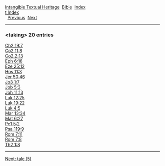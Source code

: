[Intangible Textual Heritage](../../index)  [Bible](../index) 
[Index](index)   
[t Index](_t_)  
  [Previous](c11266)  [Next](c11268) 

------------------------------------------------------------------------

### &lt;taking&gt; 20 entries

[Ch2 19:7](../kjv/ch2019.htm#007)  
[Co2 11:8](../kjv/co2011.htm#008)  
[Co2 2:13](../kjv/co2002.htm#013)  
[Eph 6:16](../kjv/eph006.htm#016)  
[Eze 25:12](../kjv/eze025.htm#012)  
[Hos 11:3](../kjv/hos011.htm#003)  
[Jer 50:46](../kjv/jer050.htm#046)  
[Jo3 1:7](../kjv/jo3001.htm#007)  
[Job 5:3](../kjv/job005.htm#003)  
[Joh 11:13](../kjv/joh011.htm#013)  
[Luk 12:25](../kjv/luk012.htm#025)  
[Luk 19:22](../kjv/luk019.htm#022)  
[Luk 4:5](../kjv/luk004.htm#005)  
[Mar 13:34](../kjv/mar013.htm#034)  
[Mat 6:27](../kjv/mat006.htm#027)  
[Pe1 5:2](../kjv/pe1005.htm#002)  
[Psa 119:9](../kjv/psa119.htm#009)  
[Rom 7:11](../kjv/rom007.htm#011)  
[Rom 7:8](../kjv/rom007.htm#008)  
[Th2 1:8](../kjv/th2001.htm#008)  

------------------------------------------------------------------------

[Next: tale (5)](c11268)
